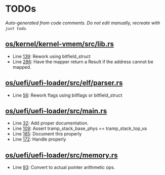 # TODOs

_Auto-generated from code comments. Do not edit manually, recreate with `just todo`._

## [os/kernel/kernel-vmem/src/lib.rs](./os/kernel/kernel-vmem/src/lib.rs)

- Line [139](./os/kernel/kernel-vmem/src/lib.rs#L139): Rework using bitfield_struct
- Line [286](./os/kernel/kernel-vmem/src/lib.rs#L286): Have the mapper return a Result if the address cannot be mapped.

## [os/uefi/uefi-loader/src/elf/parser.rs](./os/uefi/uefi-loader/src/elf/parser.rs)

- Line [56](./os/uefi/uefi-loader/src/elf/parser.rs#L56): Rework flags using bitflags or bitfield_struct

## [os/uefi/uefi-loader/src/main.rs](./os/uefi/uefi-loader/src/main.rs)

- Line [32](./os/uefi/uefi-loader/src/main.rs#L32): Add proper documentation.
- Line [109](./os/uefi/uefi-loader/src/main.rs#L109): Assert tramp_stack_base_phys == tramp_stack_top_va
- Line [165](./os/uefi/uefi-loader/src/main.rs#L165): Document this properly
- Line [172](./os/uefi/uefi-loader/src/main.rs#L172): Handle properly

## [os/uefi/uefi-loader/src/memory.rs](./os/uefi/uefi-loader/src/memory.rs)

- Line [93](./os/uefi/uefi-loader/src/memory.rs#L93): Convert to actual pointer arithmetic ops.
